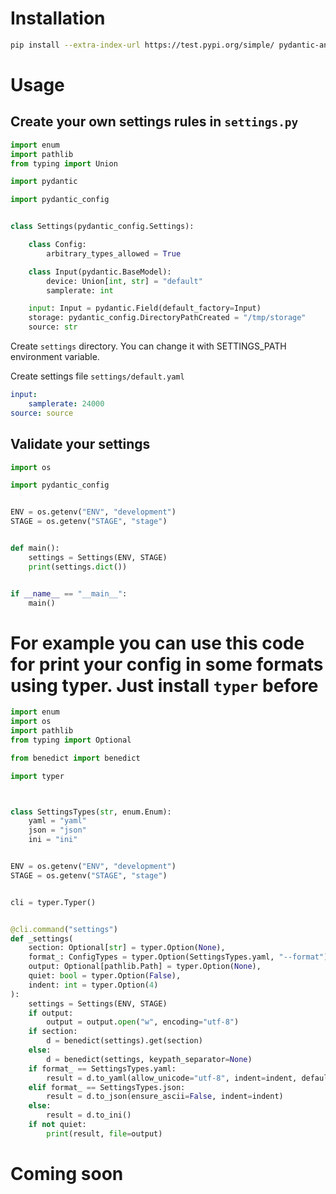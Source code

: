 # Installation

```bash
pip install --extra-index-url https://test.pypi.org/simple/ pydantic-another-config
```

# Usage

## Create your own settings rules in `settings.py`

```python
import enum
import pathlib
from typing import Union

import pydantic

import pydantic_config


class Settings(pydantic_config.Settings):

    class Config:
        arbitrary_types_allowed = True

    class Input(pydantic.BaseModel):
        device: Union[int, str] = "default"
        samplerate: int

    input: Input = pydantic.Field(default_factory=Input)
    storage: pydantic_config.DirectoryPathCreated = "/tmp/storage"
    source: str
```
Create `settings` directory. You can change it with SETTINGS_PATH environment variable.

Create settings file `settings/default.yaml`

```yaml
input:
    samplerate: 24000
source: source
```

## Validate your settings
```python
import os

import pydantic_config


ENV = os.getenv("ENV", "development")
STAGE = os.getenv("STAGE", "stage")


def main():
    settings = Settings(ENV, STAGE)
    print(settings.dict())


if __name__ == "__main__":
    main()
```

# For example you can use this code for print your config in some formats using typer. Just install `typer` before
```python
import enum
import os
import pathlib
from typing import Optional

from benedict import benedict

import typer



class SettingsTypes(str, enum.Enum):
    yaml = "yaml"
    json = "json"
    ini = "ini"


ENV = os.getenv("ENV", "development")
STAGE = os.getenv("STAGE", "stage")


cli = typer.Typer()


@cli.command("settings")
def _settings(
    section: Optional[str] = typer.Option(None),
    format_: ConfigTypes = typer.Option(SettingsTypes.yaml, "--format"),
    output: Optional[pathlib.Path] = typer.Option(None),
    quiet: bool = typer.Option(False),
    indent: int = typer.Option(4)
):
    settings = Settings(ENV, STAGE)
    if output:
        output = output.open("w", encoding="utf-8")
    if section:
        d = benedict(settings).get(section)
    else:
        d = benedict(settings, keypath_separator=None)
    if format_ == SettingsTypes.yaml:
        result = d.to_yaml(allow_unicode="utf-8", indent=indent, default_flow_style=False)
    elif format_ == SettingsTypes.json:
        result = d.to_json(ensure_ascii=False, indent=indent)
    else:
        result = d.to_ini()
    if not quiet:
        print(result, file=output)
```

# Coming soon
